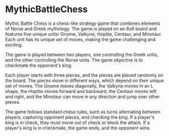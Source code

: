 # MythicBattleChess

Mythic Battle Chess is a chess-like strategy game that combines elements of Norse and Greek mythology. The game is played on an 8x8 board and features five unique units: Gnome, Valkyrie, Hoplite, Centaur, and Minotaur. Each unit has its unique set of moves, making the game challenging and exciting.

The game is played between two players, one controlling the Greek units, and the other controlling the Norse units. The game objective is to checkmate the opponent's king.

Each player starts with three pieces, and the pieces are placed randomly on the board. The pieces move in different ways, which depend on their unique set of moves. The Gnome moves diagonally, the Valkyrie moves in an L shape, the Hoplite moves forward and backward, the Centaur moves left and right, and the Minotaur can move in any direction and jump over other pieces.

The game follows standard chess rules, such as turns alternating between players, capturing opponent pieces, and checking the king. If a player's king is in check, they must move out of check or block the attack. If a player's king is in checkmate, the game ends, and the opponent wins.
